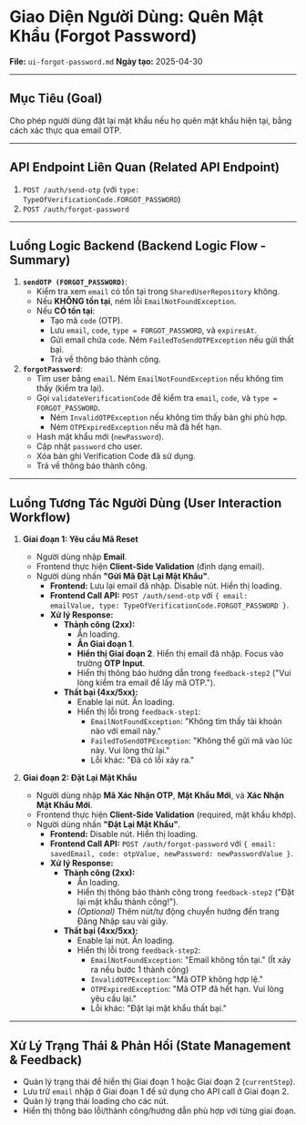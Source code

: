 # Giao Diện Người Dùng: Quên Mật Khẩu (Forgot Password)

**File:** `ui-forgot-password.md`
**Ngày tạo:** 2025-04-30

---

## Mục Tiêu (Goal)

Cho phép người dùng đặt lại mật khẩu nếu họ quên mật khẩu hiện tại, bằng cách xác thực qua email OTP.

--- 

## API Endpoint Liên Quan (Related API Endpoint)

1.  `POST /auth/send-otp` (với `type: TypeOfVerificationCode.FORGOT_PASSWORD`)
2.  `POST /auth/forgot-password`

---

## Luồng Logic Backend (Backend Logic Flow - Summary)

1.  **`sendOTP (FORGOT_PASSWORD)`**:
    * Kiểm tra xem `email` có tồn tại trong `SharedUserRepository` không.
    * Nếu **KHÔNG tồn tại**, ném lỗi `EmailNotFoundException`.
    * Nếu **CÓ tồn tại**:
        * Tạo mã `code` (OTP).
        * Lưu `email`, `code`, `type = FORGOT_PASSWORD`, và `expiresAt`.
        * Gửi email chứa `code`. Ném `FailedToSendOTPException` nếu gửi thất bại.
        * Trả về thông báo thành công.
2.  **`forgotPassword`**:
    * Tìm user bằng `email`. Ném `EmailNotFoundException` nếu không tìm thấy (kiểm tra lại).
    * Gọi `validateVerificationCode` để kiểm tra `email`, `code`, và `type = FORGOT_PASSWORD`.
        * Ném `InvalidOTPException` nếu không tìm thấy bản ghi phù hợp.
        * Ném `OTPExpiredException` nếu mã đã hết hạn.
    * Hash mật khẩu mới (`newPassword`).
    * Cập nhật `password` cho user.
    * Xóa bản ghi Verification Code đã sử dụng.
    * Trả về thông báo thành công.

---

## Luồng Tương Tác Người Dùng (User Interaction Workflow)

1.  **Giai đoạn 1: Yêu cầu Mã Reset**
    * Người dùng nhập **Email**.
    * Frontend thực hiện **Client-Side Validation** (định dạng email).
    * Người dùng nhấn **"Gửi Mã Đặt Lại Mật Khẩu"**.
        * **Frontend:** Lưu lại email đã nhập. Disable nút. Hiển thị loading.
        * **Frontend Call API:** `POST /auth/send-otp` với `{ email: emailValue, type: TypeOfVerificationCode.FORGOT_PASSWORD }`.
        * **Xử lý Response:**
            * **Thành công (2xx):**
                * Ẩn loading.
                * **Ẩn Giai đoạn 1**.
                * **Hiển thị Giai đoạn 2**. Hiển thị email đã nhập. Focus vào trường **OTP Input**.
                * Hiển thị thông báo hướng dẫn trong `feedback-step2` ("Vui lòng kiểm tra email để lấy mã OTP.").
            * **Thất bại (4xx/5xx):**
                * Enable lại nút. Ẩn loading.
                * Hiển thị lỗi trong `feedback-step1`:
                    * `EmailNotFoundException`: "Không tìm thấy tài khoản nào với email này."
                    * `FailedToSendOTPException`: "Không thể gửi mã vào lúc này. Vui lòng thử lại."
                    * Lỗi khác: "Đã có lỗi xảy ra."

2.  **Giai đoạn 2: Đặt Lại Mật Khẩu**
    * Người dùng nhập **Mã Xác Nhận OTP**, **Mật Khẩu Mới**, và **Xác Nhận Mật Khẩu Mới**.
    * Frontend thực hiện **Client-Side Validation** (required, mật khẩu khớp).
    * Người dùng nhấn **"Đặt Lại Mật Khẩu"**.
        * **Frontend:** Disable nút. Hiển thị loading.
        * **Frontend Call API:** `POST /auth/forgot-password` với `{ email: savedEmail, code: otpValue, newPassword: newPasswordValue }`.
        * **Xử lý Response:**
            * **Thành công (2xx):**
                * Ẩn loading.
                * Hiển thị thông báo thành công trong `feedback-step2` ("Đặt lại mật khẩu thành công!").
                * *(Optional)* Thêm nút/tự động chuyển hướng đến trang Đăng Nhập sau vài giây.
            * **Thất bại (4xx/5xx):**
                * Enable lại nút. Ẩn loading.
                * Hiển thị lỗi trong `feedback-step2`:
                    * `EmailNotFoundException`: "Email không tồn tại." (Ít xảy ra nếu bước 1 thành công)
                    * `InvalidOTPException`: "Mã OTP không hợp lệ."
                    * `OTPExpiredException`: "Mã OTP đã hết hạn. Vui lòng yêu cầu lại."
                    * Lỗi khác: "Đặt lại mật khẩu thất bại."

---

## Xử Lý Trạng Thái & Phản Hồi (State Management & Feedback)

* Quản lý trạng thái để hiển thị Giai đoạn 1 hoặc Giai đoạn 2 (`currentStep`).
* Lưu trữ `email` nhập ở Giai đoạn 1 để sử dụng cho API call ở Giai đoạn 2.
* Quản lý trạng thái loading cho các nút.
* Hiển thị thông báo lỗi/thành công/hướng dẫn phù hợp với từng giai đoạn.








